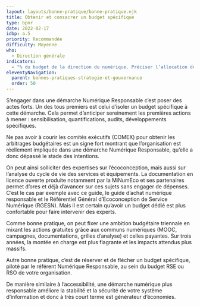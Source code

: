 ```yaml
---
layout: layouts/bonne-pratique/bonne-pratique.njk
title: Obtenir et consacrer un budget spécifique
type: bpnr
date: 2022-02-17
idbp: a.5
priority: Recommandée
difficulty: Moyenne
who:
  - Direction générale
indicators:
  - "% du budget de la direction du numérique. Préciser l’allocation de ce budget"
eleventyNavigation:
  parent: bonnes-pratiques-strategie-et-gouvernance
  order: 50
---
```


S’engager dans une démarche Numérique Responsable c’est poser des actes forts. Un des tous premiers est celui d’isoler un budget spécifique à cette démarche. Cela permet d’anticiper sereinement les premières actions à mener : sensibilisation, quantifications, audits, développements spécifiques.

Ne pas avoir à courir les comités exécutifs (COMEX) pour obtenir les arbitrages budgétaires est un signe fort montrant que l’organisation est réellement impliquée dans une démarche Numérique Responsable, qu’elle a donc dépassé le stade des intentions.

On peut ainsi solliciter des expertises sur l’écoconception, mais aussi sur l’analyse du cycle de vie des services et équipements. La documentation en licence ouverte produite notamment par la MiNumEco et ses partenaires permet d’ores et déjà d’avancer sur ces sujets sans engager de dépenses. C’est le cas par exemple avec ce guide, le guide d’achat numérique responsable et le Référentiel Général d’Ecoconception de Service Numérique (RGESN). Mais il est certain qu’avoir un budget dédié est plus confortable pour faire intervenir des experts.

Comme bonne pratique, on peut fixer une ambition budgétaire triennale en mixant les actions gratuites grâce aux communs numériques (MOOC, campagnes, documentations, grilles d’analyse) et celles payantes. Sur trois années, la montée en charge est plus flagrante et les impacts attendus plus massifs.

Autre bonne pratique, c’est de réserver et de flécher un budget spécifique, piloté par le référent Numérique Responsable, au sein du budget RSE ou RSO de votre organisation.

De manière similaire à l’accessibilité, une démarche numérique plus responsable améliore la stabilité et la sécurité de votre système d’information et donc à très court terme est générateur d’économies.



